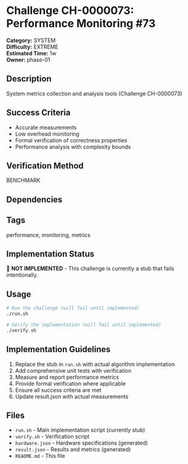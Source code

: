 # Challenge CH-0000073: Performance Monitoring #73

**Category:** SYSTEM  
**Difficulty:** EXTREME  
**Estimated Time:** 1w  
**Owner:** phase-01  

## Description

System metrics collection and analysis tools (Challenge CH-0000073)

## Success Criteria

- Accurate measurements
- Low overhead monitoring
- Formal verification of correctness properties
- Performance analysis with complexity bounds

## Verification Method

BENCHMARK

## Dependencies



## Tags

performance, monitoring, metrics

## Implementation Status

🚧 **NOT IMPLEMENTED** - This challenge is currently a stub that fails intentionally.

## Usage

```bash
# Run the challenge (will fail until implemented)
./run.sh

# Verify the implementation (will fail until implemented) 
./verify.sh
```

## Implementation Guidelines

1. Replace the stub in `run.sh` with actual algorithm implementation
2. Add comprehensive unit tests with verification
3. Measure and report performance metrics
4. Provide formal verification where applicable
5. Ensure all success criteria are met
6. Update result.json with actual measurements

## Files

- `run.sh` - Main implementation script (currently stub)
- `verify.sh` - Verification script
- `hardware.json` - Hardware specifications (generated)
- `result.json` - Results and metrics (generated)
- `README.md` - This file
